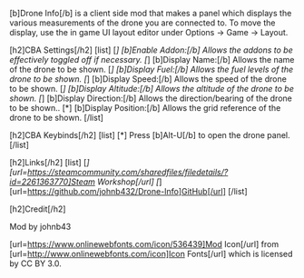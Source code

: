 [b]Drone Info[/b] is a client side mod that makes a panel which displays the various measurements of the drone you are connected to. To move the display, use the in game UI layout editor under Options -> Game -> Layout.

[h2]CBA Settings[/h2]
[list]
[*] [b]Enable Addon:[/b] Allows the addons to be effectively toggled off if necessary.
[*] [b]Display Name:[/b] Allows the name of the drone to be shown.
[*] [b]Display Fuel:[/b] Allows the fuel levels of the drone to be shown.
[*] [b]Display Speed:[/b] Allows the speed of the drone to be shown.
[*] [b]Display Altitude:[/b] Allows the altitude of the drone to be shown.
[*] [b]Display Direction:[/b] Allows the direction/bearing of the drone to be shown..
[*] [b]Display Position:[/b] Allows the grid reference of the drone to be shown.
[/list]

[h2]CBA Keybinds[/h2]
[list]
[*] Press [b]Alt-U[/b] to open the drone panel.
[/list]

[h2]Links[/h2]
[list]
[*] [url=https://steamcommunity.com/sharedfiles/filedetails/?id=2261363770]Steam Workshop[/url]
[*] [url=https://github.com/johnb432/Drone-Info]GitHub[/url]
[/list]

[h2]Credit[/h2]

Mod by johnb43

[url=https://www.onlinewebfonts.com/icon/536439]Mod Icon[/url] from [url=http://www.onlinewebfonts.com/icon]Icon Fonts[/url] which is licensed by CC BY 3.0.
